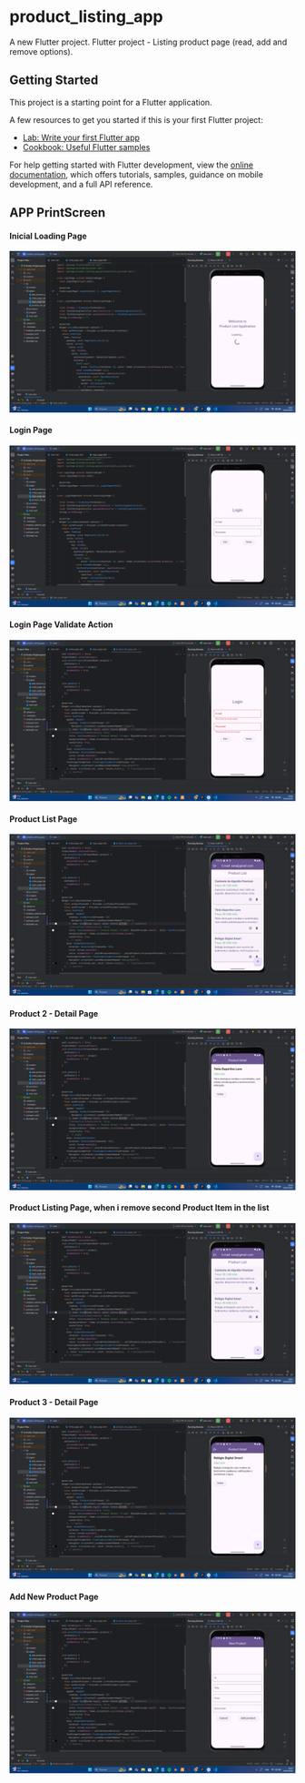 # product_listing_app

A new Flutter project.
Flutter project - Listing product page (read, add and remove options).

## Getting Started

This project is a starting point for a Flutter application.

A few resources to get you started if this is your first Flutter project:

- [Lab: Write your first Flutter app](https://docs.flutter.dev/get-started/codelab)
- [Cookbook: Useful Flutter samples](https://docs.flutter.dev/cookbook)

For help getting started with Flutter development, view the
[online documentation](https://docs.flutter.dev/), which offers tutorials,
samples, guidance on mobile development, and a full API reference.

## APP PrintScreen

#### Inicial Loading Page


![Loading page](./assets/images/splash_page.png)


#### Login Page


![Login page](./assets/images/login_page.png)


#### Login Page Validate Action


![Login page](./assets/images/login_validate_inputs.png)


#### Product List Page


![Product List page](./assets/images/product_list.png)


#### Product 2 - Detail Page


![Product Detail page](./assets/images/producy_detail-2.png)


#### Product Listing Page, when i remove second Product Item in the list


![Product List page](./assets/images/after_remove_action_screen.png)

#### Product 3 - Detail Page


![Product Detail page](./assets/images/product_detail-1.png)


#### Add New Product Page


![New Product page](./assets/images/add_product_page.png)



